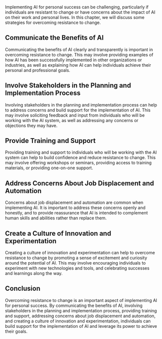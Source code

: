 
Implementing AI for personal success can be challenging, particularly if individuals are resistant to change or have concerns about the impact of AI on their work and personal lives. In this chapter, we will discuss some strategies for overcoming resistance to change.

Communicate the Benefits of AI
------------------------------

Communicating the benefits of AI clearly and transparently is important in overcoming resistance to change. This may involve providing examples of how AI has been successfully implemented in other organizations or industries, as well as explaining how AI can help individuals achieve their personal and professional goals.

Involve Stakeholders in the Planning and Implementation Process
---------------------------------------------------------------

Involving stakeholders in the planning and implementation process can help to address concerns and build support for the implementation of AI. This may involve soliciting feedback and input from individuals who will be working with the AI system, as well as addressing any concerns or objections they may have.

Provide Training and Support
----------------------------

Providing training and support to individuals who will be working with the AI system can help to build confidence and reduce resistance to change. This may involve offering workshops or seminars, providing access to training materials, or providing one-on-one support.

Address Concerns About Job Displacement and Automation
------------------------------------------------------

Concerns about job displacement and automation are common when implementing AI. It is important to address these concerns openly and honestly, and to provide reassurance that AI is intended to complement human skills and abilities rather than replace them.

Create a Culture of Innovation and Experimentation
--------------------------------------------------

Creating a culture of innovation and experimentation can help to overcome resistance to change by promoting a sense of excitement and curiosity around the potential of AI. This may involve encouraging individuals to experiment with new technologies and tools, and celebrating successes and learnings along the way.

Conclusion
----------

Overcoming resistance to change is an important aspect of implementing AI for personal success. By communicating the benefits of AI, involving stakeholders in the planning and implementation process, providing training and support, addressing concerns about job displacement and automation, and creating a culture of innovation and experimentation, individuals can build support for the implementation of AI and leverage its power to achieve their goals.

